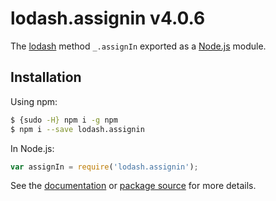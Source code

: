 # lodash.assignin v4.0.6

The [lodash](https://lodash.com/) method `_.assignIn` exported as a [Node.js](https://nodejs.org/) module.

## Installation

Using npm:
```bash
$ {sudo -H} npm i -g npm
$ npm i --save lodash.assignin
```

In Node.js:
```js
var assignIn = require('lodash.assignin');
```

See the [documentation](https://lodash.com/docs#assignIn) or [package source](https://github.com/lodash/lodash/blob/4.0.6-npm-packages/lodash.assignin) for more details.
